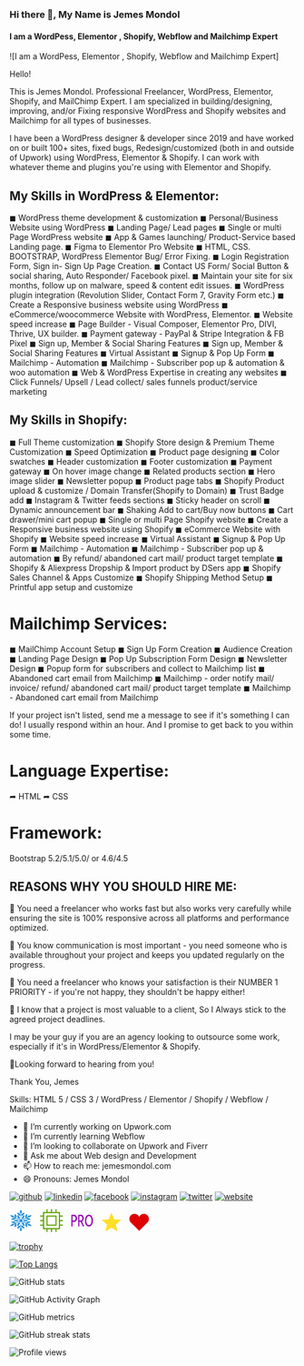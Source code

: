 ### Hi there 👋, My Name is Jemes Mondol
#### I am a WordPess, Elementor , Shopify, Webflow and Mailchimp Expert
![I am a WordPess, Elementor , Shopify, Webflow and Mailchimp Expert]

Hello!

This is Jemes Mondol. Professional Freelancer, WordPress, Elementor, Shopify, and MailChimp Expert. I am specialized in building/designing, improving, and/or Fixing responsive WordPress and Shopify websites and Mailchimp for all types of businesses.

I have been a WordPress designer & developer since 2019 and have worked on or built 100+ sites, fixed bugs, Redesign/customized (both in and outside of Upwork) using WordPress, Elementor & Shopify. I can work with whatever theme and plugins you're using with Elementor and Shopify.


My Skills in WordPress & Elementor:
-------------------------------------------
◼ WordPress theme development & customization
◼ Personal/Business Website using WordPress
◼ Landing Page/ Lead pages
◼ Single or multi Page WordPress website
◼ App & Games launching/ Product-Service based Landing page.
◼ Figma to Elementor Pro Website
◼ HTML, CSS. BOOTSTRAP, WordPress Elementor Bug/ Error Fixing.
◼ Login Registration Form, Sign in- Sign Up Page Creation.
◼ Contact US Form/ Social Button & social sharing, Auto Responder/ Facebook pixel.
◼ Maintain your site for six months, follow up on malware, speed & content edit issues.
◼ WordPress plugin integration (Revolution Slider, Contact Form 7, Gravity Form etc.)
◼ Create a Responsive business website using WordPress
◼ eCommerce/woocommerce Website with WordPress, Elementor.
◼ Website speed increase
◼ Page Builder - Visual Composer, Elementor Pro, DIVI, Thrive, UX builder.
◼ Payment gateway - PayPal & Stripe Integration & FB Pixel
◼ Sign up, Member & Social Sharing Features
◼ Sign up, Member & Social Sharing Features
◼ Virtual Assistant
◼ Signup & Pop Up Form
◼ Mailchimp - Automation
◼ Mailchimp - Subscriber pop up & automation & woo automation
◼ Web & WordPress Expertise in creating any websites
◼ Click Funnels/ Upsell / Lead collect/ sales funnels product/service marketing

My Skills in Shopify:
-----------------------
◼ Full Theme customization
◼ Shopify Store design & Premium Theme Customization
◼ Speed Optimization
◼ Product page designing
◼ Color swatches
◼ Header customization
◼ Footer customization
◼ Payment gateway
◼ On hover image change
◼ Related products section
◼ Hero image slider
◼ Newsletter popup
◼ Product page tabs
◼ Shopify Product upload & customize / Domain Transfer(Shopify to Domain)
◼ Trust Badge add
◼ Instagram & Twitter feeds sections
◼ Sticky header on scroll
◼ Dynamic announcement bar
◼ Shaking Add to cart/Buy now buttons
◼ Cart drawer/mini cart popup
◼ Single or multi Page Shopify website
◼ Create a Responsive business website using Shopify
◼ eCommerce Website with Shopify
◼ Website speed increase
◼ Virtual Assistant
◼ Signup & Pop Up Form
◼ Mailchimp - Automation
◼ Mailchimp - Subscriber pop up & automation
◼ By refund/ abandoned cart mail/ product target template
◼ Shopify & Aliexpress Dropship & Import product by DSers app
◼ Shopify Sales Channel & Apps Customize
◼ Shopify Shipping Method Setup
◼ Printful app setup and customize

Mailchimp Services:
===============
◼ MailChimp Account Setup
◼ Sign Up Form Creation
◼ Audience Creation
◼ Landing Page Design
◼ Pop Up Subscription Form Design
◼ Newsletter Design
◼ Popup form for subscribers and collect to Mailchimp list
◼ Abandoned cart email from Mailchimp
◼ Mailchimp - order notify mail/ invoice/ refund/ abandoned cart mail/ product target template
◼ Mailchimp - Abandoned cart email from Mailchimp


If your project isn't listed, send me a message to see if it's something I can do! I usually respond within an hour. And I promise to get back to you within some time.

Language Expertise:
================
➦ HTML
➦ CSS

Framework:
=========
Bootstrap 5.2/5.1/5.0/ or 4.6/4.5

REASONS WHY YOU SHOULD HIRE ME:
------------------------------------------------
📣 You need a freelancer who works fast but also works very carefully while ensuring the site is 100% responsive across all platforms and performance optimized.

📣 You know communication is most important - you need someone who is available throughout your project and keeps you updated regularly on the progress.

📣 You need a freelancer who knows your satisfaction is their NUMBER 1 PRIORITY - if you're not happy, they shouldn't be happy either!

📣 I know that a project is most valuable to a client, So I Always stick to the agreed project deadlines.

I may be your guy if you are an agency looking to outsource some work, especially if it's in WordPress/Elementor & Shopify.

📌Looking forward to hearing from you!

Thank You,
Jemes

Skills: HTML 5 / CSS 3 / WordPress / Elementor / Shopify / Webflow / Mailchimp

- 🔭 I’m currently working on Upwork.com 
- 🌱 I’m currently learning Webflow 
- 👯 I’m looking to collaborate on Upwork and Fiverr 
- 💬 Ask me about Web design and Development 
- 📫 How to reach me: jemesmondol.com 
- 😄 Pronouns: Jemes Mondol 


[<img src='https://cdn.jsdelivr.net/npm/simple-icons@3.0.1/icons/github.svg' alt='github' height='40'>](https://github.com/https://github.com/jemes888)  [<img src='https://cdn.jsdelivr.net/npm/simple-icons@3.0.1/icons/linkedin.svg' alt='linkedin' height='40'>](https://www.linkedin.com/in/https://www.linkedin.com/in/jemesmondol//)  [<img src='https://cdn.jsdelivr.net/npm/simple-icons@3.0.1/icons/facebook.svg' alt='facebook' height='40'>](https://www.facebook.com/https://www.facebook.com/jemesmondol001)  [<img src='https://cdn.jsdelivr.net/npm/simple-icons@3.0.1/icons/instagram.svg' alt='instagram' height='40'>](https://www.instagram.com/https://www.instagram.com/jemes.mondol//)  [<img src='https://cdn.jsdelivr.net/npm/simple-icons@3.0.1/icons/twitter.svg' alt='twitter' height='40'>](https://twitter.com/https://twitter.com/jemesmondol001)  [<img src='https://cdn.jsdelivr.net/npm/simple-icons@3.0.1/icons/icloud.svg' alt='website' height='40'>](jemesmondol.com)  

<a href='https://archiveprogram.github.com/'><img src='https://raw.githubusercontent.com/acervenky/animated-github-badges/master/assets/acbadge.gif' width='40' height='40'></a> <a href='https://docs.github.com/en/developers'><img src='https://raw.githubusercontent.com/acervenky/animated-github-badges/master/assets/devbadge.gif' width='40' height='40'></a> <a href='https://github.com/pricing'><img src='https://raw.githubusercontent.com/acervenky/animated-github-badges/master/assets/pro.gif' width='40' height='40'></a> <a href='https://stars.github.com/'><img src='https://raw.githubusercontent.com/acervenky/animated-github-badges/master/assets/starbadge.gif' width='35' height='35'></a> <a href='https://docs.github.com/en/github/supporting-the-open-source-community-with-github-sponsors'><img src='https://raw.githubusercontent.com/acervenky/animated-github-badges/master/assets/sponsorbadge.gif' width='35' height='35'></a> 

[![trophy](https://github-profile-trophy.vercel.app/?username=https://github.com/jemes888)](https://github.com/ryo-ma/github-profile-trophy)

[![Top Langs](https://github-readme-stats.vercel.app/api/top-langs/?username=https://github.com/jemes888)](https://github.com/anuraghazra/github-readme-stats)

![GitHub stats](https://github-readme-stats.vercel.app/api?username=https://github.com/jemes888&show_icons=true)  

![GitHub Activity Graph](https://activity-graph.herokuapp.com/graph?username=https://github.com/jemes888)  

![GitHub metrics](https://metrics.lecoq.io/https://github.com/jemes888)  

![GitHub streak stats](https://streak-stats.demolab.com/?user=https://github.com/jemes888)  

![Profile views](https://gpvc.arturio.dev/https://github.com/jemes888)  
